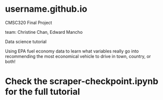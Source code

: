 # username.github.io
CMSC320 Final Project

team: Christine Chan, Edward Mancho



Data science tutorial

Using EPA fuel economy data to learn what variables really go into recommending the most economical vehicle to drive in town, country, or both!


<h1> Check the scraper-checkpoint.ipynb for the full tutorial </h1>





